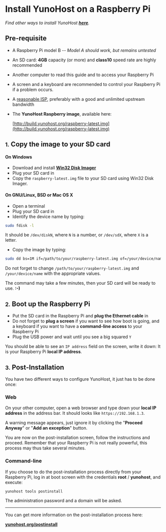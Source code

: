 # Install YunoHost on a Raspberry Pi

*Find other ways to install YunoHost **[here](/install)**.*

## Pre-requisite

* A Raspberry Pi model B *-- Model A should work, but remains untested*
* An SD card: **4GB** capacity (or more) and **class10** speed rate are highly recommended
* Another computer to read this guide and to access your Raspberry Pi
* A screen and a keyboard are recommended to control your Raspberry Pi if a problem occurs.
* A [reasonable ISP](/isp), preferably with a good and unlimited upstream bandwidth
* The **YunoHost Raspberry image**, available here:

    [http://build.yunohost.org/raspberry-latest.img](http://build.yunohost.org/raspberry-latest.img)

## <small>1.</small> Copy the image to your SD card

#### On Windows
* Download and install **[Win32 Disk Imager](http://sourceforge.net/projects/win32diskimager/)**
* Plug your SD card in
* Copy the `raspberry-latest.img` file to your SD card using Win32 Disk Imager.

#### On GNU/Linux, BSD or Mac OS X
* Open a terminal
* Plug your SD card in
* Identify the device name by typing:

```bash
sudo fdisk -l
```

It should be `/dev/diskN`, where `N` is a number, or `/dev/sdX`, where `X` is a letter.

* Copy the image by typing:

```bash
sudo dd bs=1M if=/path/to/your/raspberry-latest.img of=/your/device/name
```

Do not forget to change `/path/to/your/raspberry-latest.img` and `/your/device/name` with the appropriate values.

The command may take a few minutes, then your SD card will be ready to use. **:-)**

## <small>2.</small> Boot up the Raspberry Pi

* Put the SD card in the Raspberry Pi and **plug the Ethernet cable** in
* Do not forget to **plug a screen** if you want to see how boot is going, and a keyboard if you want to have a **command-line access** to your Raspberry Pi
* Plug the USB power and wait until you see a big squared `Y`

You should be able to see an `IP address` field on the screen, write it down: It is your Raspberry Pi **local IP address**.

## <small>3.</small> Post-Installation

You have two different ways to configure YunoHost, it just has to be done once:

### Web

On your other computer, open a web browser and type down your **local IP address** in the address bar. It should looks like `https://192.168.1.3`.

A warning message appears, just ignore it by clicking the "**Proceed Anyway**" or "**Add an exception**" button.

You are now on the post-installation screen, follow the instructions and proceed. Remember that your Raspberry Pi is not really powerful, this process may thus take several minutes.



### Command-line

If you choose to do the post-installation process directly from your Raspberry Pi, log in at boot screen with the credentials **root** / **yunohost**, and execute:

```bash
yunohost tools postinstall
```

The administration password and a domain will be asked.

---

You can get more information on the post-installation process here:

**[yunohost.org/postinstall](/postinstall)**
